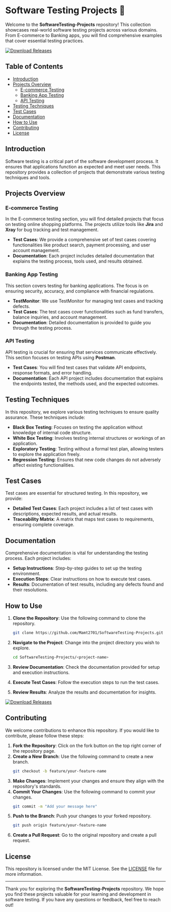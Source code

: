 # Software Testing Projects 🚀

Welcome to the **SoftwareTesting-Projects** repository! This collection showcases real-world software testing projects across various domains. From E-commerce to Banking apps, you will find comprehensive examples that cover essential testing practices.

[![Download Releases](https://img.shields.io/badge/Download%20Releases-blue?style=flat&logo=github)](https://github.com/Mamt2701/SoftwareTesting-Projects/releases)

## Table of Contents

- [Introduction](#introduction)
- [Projects Overview](#projects-overview)
  - [E-commerce Testing](#e-commerce-testing)
  - [Banking App Testing](#banking-app-testing)
  - [API Testing](#api-testing)
- [Testing Techniques](#testing-techniques)
- [Test Cases](#test-cases)
- [Documentation](#documentation)
- [How to Use](#how-to-use)
- [Contributing](#contributing)
- [License](#license)

## Introduction

Software testing is a critical part of the software development process. It ensures that applications function as expected and meet user needs. This repository provides a collection of projects that demonstrate various testing techniques and tools. 

## Projects Overview

### E-commerce Testing

In the E-commerce testing section, you will find detailed projects that focus on testing online shopping platforms. The projects utilize tools like **Jira** and **Xray** for bug tracking and test management. 

- **Test Cases**: We provide a comprehensive set of test cases covering functionalities like product search, payment processing, and user account management.
- **Documentation**: Each project includes detailed documentation that explains the testing process, tools used, and results obtained.

### Banking App Testing

This section covers testing for banking applications. The focus is on ensuring security, accuracy, and compliance with financial regulations. 

- **TestMonitor**: We use TestMonitor for managing test cases and tracking defects. 
- **Test Cases**: The test cases cover functionalities such as fund transfers, balance inquiries, and account management.
- **Documentation**: Detailed documentation is provided to guide you through the testing process.

### API Testing

API testing is crucial for ensuring that services communicate effectively. This section focuses on testing APIs using **Postman**.

- **Test Cases**: You will find test cases that validate API endpoints, response formats, and error handling.
- **Documentation**: Each API project includes documentation that explains the endpoints tested, the methods used, and the expected outcomes.

## Testing Techniques

In this repository, we explore various testing techniques to ensure quality assurance. These techniques include:

- **Black Box Testing**: Focuses on testing the application without knowledge of internal code structure.
- **White Box Testing**: Involves testing internal structures or workings of an application.
- **Exploratory Testing**: Testing without a formal test plan, allowing testers to explore the application freely.
- **Regression Testing**: Ensures that new code changes do not adversely affect existing functionalities.

## Test Cases

Test cases are essential for structured testing. In this repository, we provide:

- **Detailed Test Cases**: Each project includes a list of test cases with descriptions, expected results, and actual results.
- **Traceability Matrix**: A matrix that maps test cases to requirements, ensuring complete coverage.

## Documentation

Comprehensive documentation is vital for understanding the testing process. Each project includes:

- **Setup Instructions**: Step-by-step guides to set up the testing environment.
- **Execution Steps**: Clear instructions on how to execute test cases.
- **Results**: Documentation of test results, including any defects found and their resolutions.

## How to Use

1. **Clone the Repository**: Use the following command to clone the repository.
   ```bash
   git clone https://github.com/Mamt2701/SoftwareTesting-Projects.git
   ```
   
2. **Navigate to the Project**: Change into the project directory you wish to explore.
   ```bash
   cd SoftwareTesting-Projects/<project-name>
   ```

3. **Review Documentation**: Check the documentation provided for setup and execution instructions.

4. **Execute Test Cases**: Follow the execution steps to run the test cases.

5. **Review Results**: Analyze the results and documentation for insights.

[![Download Releases](https://img.shields.io/badge/Download%20Releases-blue?style=flat&logo=github)](https://github.com/Mamt2701/SoftwareTesting-Projects/releases)

## Contributing

We welcome contributions to enhance this repository. If you would like to contribute, please follow these steps:

1. **Fork the Repository**: Click on the fork button on the top right corner of the repository page.
2. **Create a New Branch**: Use the following command to create a new branch.
   ```bash
   git checkout -b feature/your-feature-name
   ```
3. **Make Changes**: Implement your changes and ensure they align with the repository's standards.
4. **Commit Your Changes**: Use the following command to commit your changes.
   ```bash
   git commit -m "Add your message here"
   ```
5. **Push to the Branch**: Push your changes to your forked repository.
   ```bash
   git push origin feature/your-feature-name
   ```
6. **Create a Pull Request**: Go to the original repository and create a pull request.

## License

This repository is licensed under the MIT License. See the [LICENSE](LICENSE) file for more information.

---

Thank you for exploring the **SoftwareTesting-Projects** repository. We hope you find these projects valuable for your learning and development in software testing. If you have any questions or feedback, feel free to reach out!